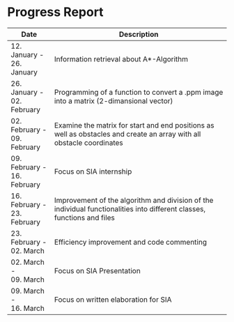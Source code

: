 # Progress Report

|Date|Description|
|----|-----------|
|12. January - <br /> 26. January|Information retrieval about A*-Algorithm|
|26. January - <br /> 02. February|Programming of a function to convert a .ppm image into a matrix (2-dimansional vector)|
|02. February - <br /> 09. February|Examine the matrix for start and end positions as well as obstacles and create an array with all obstacle coordinates|
|09. February - <br /> 16. February|Focus on SIA internship|
|16. February - <br /> 23. February|Improvement of the algorithm and division of the individual functionalities into different classes, functions and files|
|23. February - <br /> 02. March|Efficiency improvement and code commenting|
|02. March - <br /> 09. March|Focus on SIA Presentation|
|09. March - <br /> 16. March|Focus on written elaboration for SIA|
